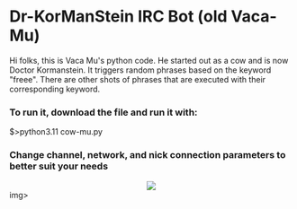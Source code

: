 <h1>Dr-KorManStein IRC Bot (old Vaca-Mu)</h1>
<p>Hi folks, this is Vaca Mu's python code. He started out as a cow and is now Doctor Kormanstein. 
It triggers random phrases based on the keyword "freee". There are other shots of phrases that are executed with their corresponding keyword.</p>
<h3>To run it, download the file and run it with:</h3>
<p>$>python3.11 cow-mu.py</p>
<h3>Change channel, network, and nick connection parameters to better suit your needs</h3>
<center>
  <img src="https://lab.psy-k.org/blindos/cow.gif"></center>img>
</center>
